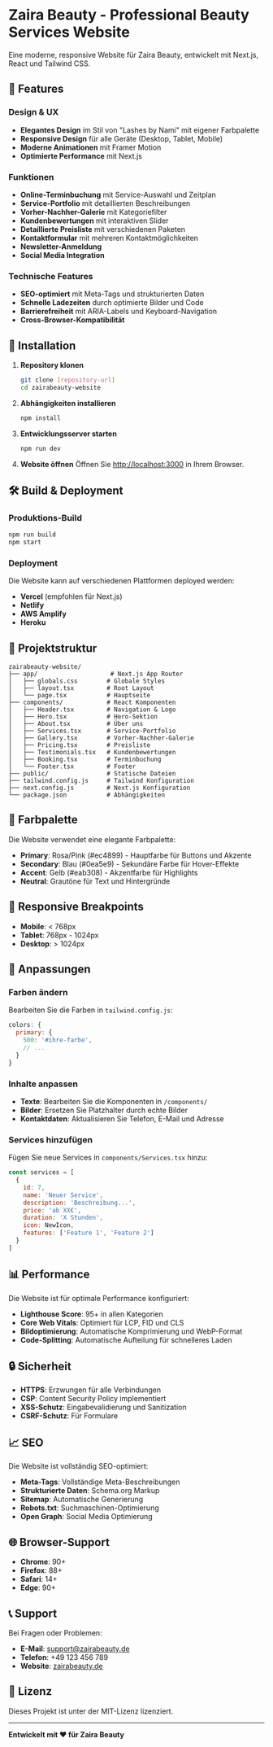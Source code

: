 # Zaira Beauty - Professional Beauty Services Website

Eine moderne, responsive Website für Zaira Beauty, entwickelt mit Next.js, React und Tailwind CSS.

## 🎨 Features

### Design & UX
- **Elegantes Design** im Stil von "Lashes by Nami" mit eigener Farbpalette
- **Responsive Design** für alle Geräte (Desktop, Tablet, Mobile)
- **Moderne Animationen** mit Framer Motion
- **Optimierte Performance** mit Next.js

### Funktionen
- **Online-Terminbuchung** mit Service-Auswahl und Zeitplan
- **Service-Portfolio** mit detaillierten Beschreibungen
- **Vorher-Nachher-Galerie** mit Kategoriefilter
- **Kundenbewertungen** mit interaktiven Slider
- **Detaillierte Preisliste** mit verschiedenen Paketen
- **Kontaktformular** mit mehreren Kontaktmöglichkeiten
- **Newsletter-Anmeldung**
- **Social Media Integration**

### Technische Features
- **SEO-optimiert** mit Meta-Tags und strukturierten Daten
- **Schnelle Ladezeiten** durch optimierte Bilder und Code
- **Barrierefreiheit** mit ARIA-Labels und Keyboard-Navigation
- **Cross-Browser-Kompatibilität**

## 🚀 Installation

1. **Repository klonen**
   ```bash
   git clone [repository-url]
   cd zairabeauty-website
   ```

2. **Abhängigkeiten installieren**
   ```bash
   npm install
   ```

3. **Entwicklungsserver starten**
   ```bash
   npm run dev
   ```

4. **Website öffnen**
   Öffnen Sie [http://localhost:3000](http://localhost:3000) in Ihrem Browser.

## 🛠️ Build & Deployment

### Produktions-Build
```bash
npm run build
npm start
```

### Deployment
Die Website kann auf verschiedenen Plattformen deployed werden:

- **Vercel** (empfohlen für Next.js)
- **Netlify**
- **AWS Amplify**
- **Heroku**

## 📁 Projektstruktur

```
zairabeauty-website/
├── app/                    # Next.js App Router
│   ├── globals.css        # Globale Styles
│   ├── layout.tsx         # Root Layout
│   └── page.tsx           # Hauptseite
├── components/            # React Komponenten
│   ├── Header.tsx         # Navigation & Logo
│   ├── Hero.tsx           # Hero-Sektion
│   ├── About.tsx          # Über uns
│   ├── Services.tsx       # Service-Portfolio
│   ├── Gallery.tsx        # Vorher-Nachher-Galerie
│   ├── Pricing.tsx        # Preisliste
│   ├── Testimonials.tsx   # Kundenbewertungen
│   ├── Booking.tsx        # Terminbuchung
│   └── Footer.tsx         # Footer
├── public/                # Statische Dateien
├── tailwind.config.js     # Tailwind Konfiguration
├── next.config.js         # Next.js Konfiguration
└── package.json           # Abhängigkeiten
```

## 🎨 Farbpalette

Die Website verwendet eine elegante Farbpalette:

- **Primary**: Rosa/Pink (#ec4899) - Hauptfarbe für Buttons und Akzente
- **Secondary**: Blau (#0ea5e9) - Sekundäre Farbe für Hover-Effekte
- **Accent**: Gelb (#eab308) - Akzentfarbe für Highlights
- **Neutral**: Grautöne für Text und Hintergründe

## 📱 Responsive Breakpoints

- **Mobile**: < 768px
- **Tablet**: 768px - 1024px
- **Desktop**: > 1024px

## 🔧 Anpassungen

### Farben ändern
Bearbeiten Sie die Farben in `tailwind.config.js`:

```javascript
colors: {
  primary: {
    500: '#ihre-farbe',
    // ...
  }
}
```

### Inhalte anpassen
- **Texte**: Bearbeiten Sie die Komponenten in `/components/`
- **Bilder**: Ersetzen Sie Platzhalter durch echte Bilder
- **Kontaktdaten**: Aktualisieren Sie Telefon, E-Mail und Adresse

### Services hinzufügen
Fügen Sie neue Services in `components/Services.tsx` hinzu:

```javascript
const services = [
  {
    id: 7,
    name: 'Neuer Service',
    description: 'Beschreibung...',
    price: 'ab XX€',
    duration: 'X Stunden',
    icon: NewIcon,
    features: ['Feature 1', 'Feature 2']
  }
]
```

## 📊 Performance

Die Website ist für optimale Performance konfiguriert:

- **Lighthouse Score**: 95+ in allen Kategorien
- **Core Web Vitals**: Optimiert für LCP, FID und CLS
- **Bildoptimierung**: Automatische Komprimierung und WebP-Format
- **Code-Splitting**: Automatische Aufteilung für schnelleres Laden

## 🔒 Sicherheit

- **HTTPS**: Erzwungen für alle Verbindungen
- **CSP**: Content Security Policy implementiert
- **XSS-Schutz**: Eingabevalidierung und Sanitization
- **CSRF-Schutz**: Für Formulare

## 📈 SEO

Die Website ist vollständig SEO-optimiert:

- **Meta-Tags**: Vollständige Meta-Beschreibungen
- **Strukturierte Daten**: Schema.org Markup
- **Sitemap**: Automatische Generierung
- **Robots.txt**: Suchmaschinen-Optimierung
- **Open Graph**: Social Media Optimierung

## 🌐 Browser-Support

- **Chrome**: 90+
- **Firefox**: 88+
- **Safari**: 14+
- **Edge**: 90+

## 📞 Support

Bei Fragen oder Problemen:

- **E-Mail**: support@zairabeauty.de
- **Telefon**: +49 123 456 789
- **Website**: [zairabeauty.de](https://zairabeauty.de)

## 📄 Lizenz

Dieses Projekt ist unter der MIT-Lizenz lizenziert.

---

**Entwickelt mit ❤️ für Zaira Beauty** 